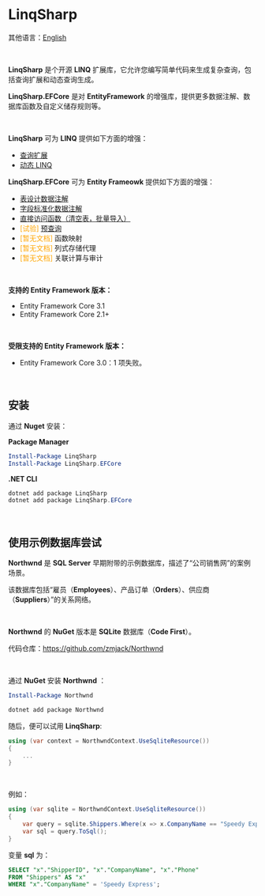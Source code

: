 # LinqSharp

其他语言：[English](https://github.com/zmjack/LinqSharp/blob/master/README.md)

<br/>

**LinqSharp** 是个开源 **LINQ** 扩展库，它允许您编写简单代码来生成复杂查询，包括查询扩展和动态查询生成。

**LinqSharp.EFCore** 是对 **EntityFramework** 的增强库，提供更多数据注解、数据库函数及自定义储存规则等。

<br/>

**LinqSharp** 可为 **LINQ** 提供如下方面的增强：

- [查询扩展](https://github.com/zmjack/LinqSharp/blob/master/Docs/cn/query.md)
- [动态 LINQ](https://github.com/zmjack/LinqSharp/blob/master/Docs/cn/xwhere.md)



**LinqSharp.EFCore** 可为 **Entity Frameowk** 提供如下方面的增强：

- [表设计数据注解](https://github.com/zmjack/LinqSharp/blob/master/Docs/cn/ef-data-annotations-1.md)
- [字段标准化数据注解](https://github.com/zmjack/LinqSharp/blob/master/Docs/cn/ef-data-annotations-2.md)
- [直接访问函数（清空表，批量导入）](https://github.com/zmjack/LinqSharp/blob/master/Docs/cn/ef-direct-functions.md)
- <font color="orange">[试验]</font> [预查询](https://github.com/zmjack/LinqSharp/blob/master/Docs/cn/ef-pre-query.md)
- <font color="orange">[暂无文档]</font> 函数映射
- <font color="orange">[暂无文档]</font> 列式存储代理
- <font color="orange">[暂无文档]</font> 关联计算与审计

<br/>

**支持的 Entity Framework 版本：**

- Entity Framework Core 3.1
- Entity Framework Core 2.1+

<br/>

 **受限支持的 Entity Framework 版本：**

- Entity Framework Core 3.0：1 项失败。

<br/>

## 安装

通过 **Nuget** 安装：

**Package Manager**

```powershell
Install-Package LinqSharp
Install-Package LinqSharp.EFCore
```

**.NET CLI**

```powershell
dotnet add package LinqSharp
dotnet add package LinqSharp.EFCore
```

<br/>

## 使用示例数据库尝试

**Northwnd** 是 **SQL Server** 早期附带的示例数据库，描述了“公司销售网”的案例场景。

该数据库包括“雇员（**Employees**）、产品订单（**Orders**）、供应商（**Suppliers**）”的关系网络。

<br/>

**Northwnd** 的 **NuGet** 版本是 **SQLite** 数据库（**Code First**）。

代码仓库：https://github.com/zmjack/Northwnd

<br/>

通过 **NuGet** 安装 **Northwnd** ：

```powershell
Install-Package Northwnd
```

```powershell
dotnet add package Northwnd
```

随后，便可以试用 **LinqSharp**:

```csharp
using (var context = NorthwndContext.UseSqliteResource())
{
    ...
}
```

<br/>

例如：

```csharp
using (var sqlite = NorthwndContext.UseSqliteResource())
{
    var query = sqlite.Shippers.Where(x => x.CompanyName == "Speedy Express");
    var sql = query.ToSql();
}
```

变量 **sql** 为：

```sql
SELECT "x"."ShipperID", "x"."CompanyName", "x"."Phone"
FROM "Shippers" AS "x"
WHERE "x"."CompanyName" = 'Speedy Express';
```

<br/>